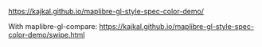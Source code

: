 https://kajkal.github.io/maplibre-gl-style-spec-color-demo/

With maplibre-gl-compare:
https://kajkal.github.io/maplibre-gl-style-spec-color-demo/swipe.html
